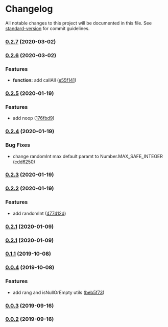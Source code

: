 # Changelog

All notable changes to this project will be documented in this file. See [standard-version](https://github.com/conventional-changelog/standard-version) for commit guidelines.

### [0.2.7](https://github.com/frontendmonster/utils/compare/v0.2.6...v0.2.7) (2020-03-02)

### [0.2.6](https://github.com/frontendmonster/utils/compare/v0.2.5...v0.2.6) (2020-03-02)


### Features

* **function:** add callAll ([e55f141](https://github.com/frontendmonster/utils/commit/e55f1419c2ec84497ca880d32fce578f133c16fb))

### [0.2.5](https://github.com/frontendmonster/utils/compare/v0.2.4...v0.2.5) (2020-01-19)


### Features

* add noop ([176fbd9](https://github.com/frontendmonster/utils/commit/176fbd91aa138a4f3ee748905029d2429abfed0c))

### [0.2.4](https://github.com/frontendmonster/utils/compare/v0.2.3...v0.2.4) (2020-01-19)


### Bug Fixes

* change randomInt max default paramt to Number.MAX_SAFE_INTEGER ([cdd6250](https://github.com/frontendmonster/utils/commit/cdd62508100c538dd6c6c2bffaa19f143d3770dd))

### [0.2.3](https://github.com/frontendmonster/utils/compare/v0.2.2...v0.2.3) (2020-01-19)

### [0.2.2](https://github.com/frontendmonster/utils/compare/v0.2.1...v0.2.2) (2020-01-19)


### Features

* add randomInt ([477412d](https://github.com/frontendmonster/utils/commit/477412d66aa69559030207a431d9c9545edcba8d))

### [0.2.1](https://github.com/frontendmonster/utils/compare/v0.2.0...v0.2.1) (2020-01-09)

### [0.2.1](https://github.com/frontendmonster/utils/compare/v0.2.0...v0.2.1) (2020-01-09)

### [0.1.1](https://github.com/frontendmonster/utils/compare/v0.1.0...v0.1.1) (2019-10-08)

### [0.0.4](https://github.com/frontendmonster/utils/compare/v0.0.3...v0.0.4) (2019-10-08)

### Features

- add rang and isNullOrEmpty utils ([beb5f73](https://github.com/frontendmonster/utils/commit/beb5f73))

### [0.0.3](https://github.com/frontendmonster/utils/compare/v0.0.2...v0.0.3) (2019-09-16)

### [0.0.2](https://github.com/frontendmonster/utils/compare/v0.0.1...v0.0.2) (2019-09-16)
